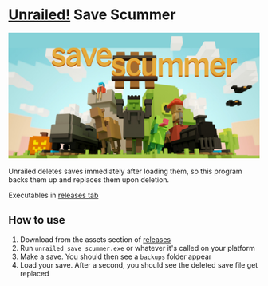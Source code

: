 # [Unrailed!](https://unrailed-game.com/) Save Scummer

![hero image](/assets/social-preview.png)

Unrailed deletes saves immediately after loading them, so this program backs
them up and replaces them upon deletion.

Executables in [releases tab](https://github.com/dudeofawesome/unrailed_save_scummer/releases/latest)

## How to use

1. Download from the assets section of [releases](https://github.com/dudeofawesome/unrailed_save_scummer/releases/latest)
1. Run `unrailed_save_scummer.exe` or whatever it's called on your platform
1. Make a save. You should then see a `backups` folder appear
1. Load your save. After a second, you should see the deleted save file get replaced

